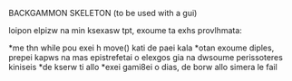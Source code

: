 BACKGAMMON SKELETON	
(to be used with a gui)

loipon elpizw na min ksexasw tpt, exoume ta exhs provlhmata:

*me thn while pou exei h move() kati de paei kala
*otan exoume diples, prepei kapws na mas epistrefetai o elexgos gia na dwsoume perissoteres kiniseis
*de kserw ti allo
*exei gami8ei o dias, de borw allo simera
le fail
